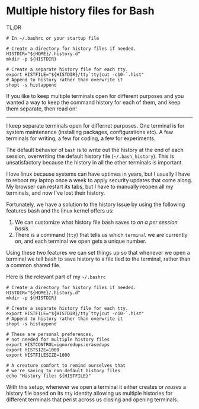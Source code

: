 # Multiple history files for Bash

TL;DR

```
# In ~/.bashrc or your startup file

# Create a directory for history files if needed.
HISTDIR="${HOME}/.history.d"
mkdir -p ${HISTDIR}

# Create a separate history file for each tty.
export HISTFILE="${HISTDIR}/tty`tty|cut -c10-`.hist"
# Append to history rather than overwrite it
shopt -s histappend
```

If you like to keep multiple terminals open for different purposes and you 
wanted a way to keep the command history for each of them, and keep them 
separate, then read on!

---


I keep separate terminals open for differnet purposes. One terminal is for 
system maintenance (installing packages, configurations etc).  A few terminals 
for writing, a few for coding, a few for experiments.

The default behavior of `bash` is to write out the history at the end of each 
session, overwriting the default history file (`~/.bash_history`). This is 
unsatisfactory because the history in all the other terminals is important. 

I love linux because systems can have uptimes in years, but I usually I have to 
reboot my laptop once a week to apply security updates that come along. My 
browser can restart its tabs, but I have to manually reopen all my terminals, 
and now I've lost their history.

Fortunately, we have a solution to the history issue by using the following 
features bash and the linux kernel offers us:

1. We can customize what history file bash saves to _on a per session basis._
1. There is a command (`tty`) that tells us which `terminal` we are currently 
   on, and each terminal we open gets a unique number.

Using these two features we can set things up so that whenever we open a 
terminal we tell bash to save history to a file tied to the terminal, rather 
than a common shared file.

Here is the relevant part of my `~/.bashrc`

 ```
# Create a directory for history files if needed.
HISTDIR="${HOME}/.history.d"
mkdir -p ${HISTDIR}

# Create a separate history file for each tty.
export HISTFILE="${HISTDIR}/tty`tty|cut -c10-`.hist"
# Append to history rather than overwrite it
shopt -s histappend

# These are personal preferences,
# not needed for multiple history files
export HISTCONTROL=ignoredups:erasedups
export HISTSIZE=1000
export HISTFILESIZE=1000

# A creature comfort to remind ourselves that
# we're saving to non default history files
echo "History file: ${HISTFILE}"
```

With this setup, whenever we open a terminal it either creates or _reuses_ a 
history file based on its `tty` identity allowing us multiple histories for 
different terminals that perist across us closing and opening terminals. 


